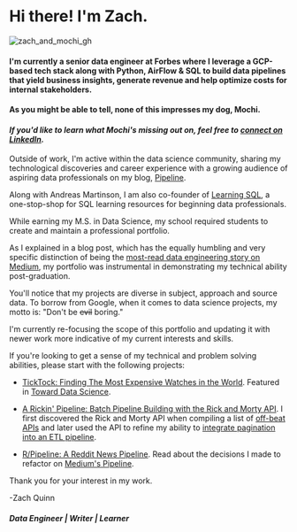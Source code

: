 # Hi there! I'm Zach. 

![zach_and_mochi_gh](https://github.com/Zachlq/Professional_Portfolio/assets/58344148/ec3f6ee0-04f3-471b-9d56-f4f5e3972aed)

#### I'm currently a senior data engineer at Forbes where I leverage a GCP-based tech stack along with Python, AirFlow & SQL to build data pipelines that yield business insights, generate revenue and help optimize costs for internal stakeholders. 

#### As you might be able to tell, none of this impresses my dog, Mochi.

#### *If you'd like to learn what Mochi's missing out on, feel free to [connect on LinkedIn](https://www.linkedin.com/in/zach-l-quinn/).*

Outside of work, I'm active within the data science community, sharing my technological discoveries and career experience with a growing audience of aspiring data professionals on my blog, [Pipeline](https://medium.com/pipeline-a-data-engineering-resource).

Along with Andreas Martinson, I am also co-founder of [Learning SQL](https://medium.com/learning-sql/latest), a one-stop-shop for SQL learning resources for beginning data professionals. 

While earning my M.S. in Data Science, my school required students to create and maintain a professional portfolio.

As I explained in a blog post, which has the equally humbling and very specific distinction of being the [most-read data engineering story on Medium](https://medium.com/pipeline-a-data-engineering-resource/3-data-science-projects-that-got-me-12-interviews-and-1-that-got-me-in-trouble-f376682b4e21), my portfolio was instrumental in demonstrating my technical ability post-graduation. 

You'll notice that my projects are diverse in subject, approach and source data. To borrow from Google, when it comes to data science projects, my motto is: "Don't be ~~evil~~ boring."

I'm currently re-focusing the scope of this portfolio and updating it with newer work more indicative of my current interests and skills. 

If you're looking to get a sense of my technical and problem solving abilities, please start with the following projects:

- [TickTock: Finding The Most Expensive Watches in the World](https://github.com/Zachlq/Professional_Portfolio/blob/main/Data%20Engineering/PIpelines/Batch_Pipeline/Watches/watch_viz_work.ipynb). Featured in [Toward Data Science](https://medium.com/towards-data-science/how-i-used-python-and-sql-to-find-the-most-expensive-watches-in-the-world-785ff71bc893?source=your_stories_page-------------------------------------).

- [A Rickin' Pipeline: Batch Pipeline Building with the Rick and Morty API](https://github.com/Zachlq/Professional_Portfolio/blob/main/Data%20Engineering/PIpelines/Batch_Pipeline/Rick_and_Morty/rick_and_morty_api_pipeline.ipynb). I first discovered the Rick and Morty API when compiling a list of [off-beat APIs](https://medium.com/pipeline-a-data-engineering-resource/free-offbeat-apis-for-data-engineers-to-practice-building-etl-pipelines-db61b3dc94a6) and later used the API to refine my ability to [integrate pagination into an ETL pipeline](https://medium.com/pipeline-a-data-engineering-resource/how-to-use-python-to-access-data-in-multiple-urls-with-rick-and-morty-6d0d3d502cb5).

- [R/Pipeline: A Reddit News Pipeline](https://github.com/Zachlq/Professional_Portfolio/blob/main/Data%20Engineering/PIpelines/Batch_Pipeline/Reddit_News/refactor_reddit_news.py). Read about the decisions I made to refactor on [Medium's Pipeline](https://medium.com/pipeline-a-data-engineering-resource/refactoring-a-python-etl-pipeline-with-example-e82392e36bb1).

Thank you for your interest in my work.

-Zach Quinn

#### *Data Engineer | Writer | Learner*

